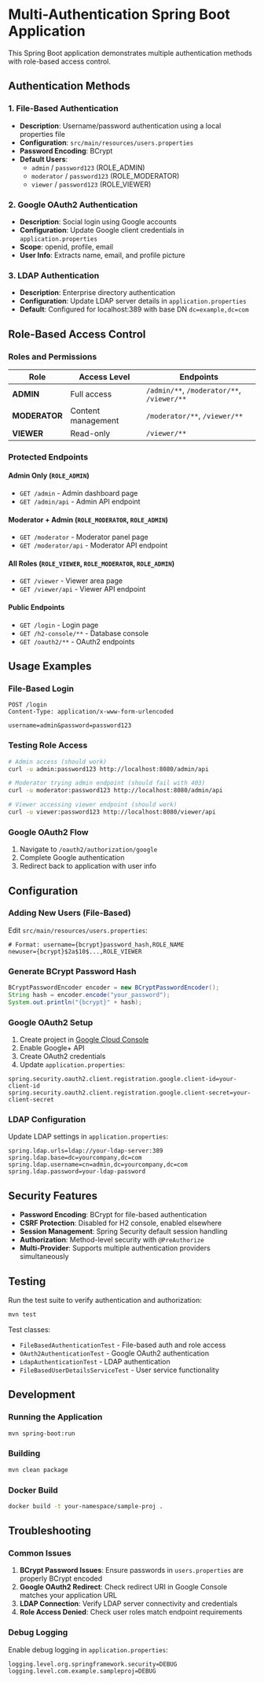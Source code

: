 # Multi-Authentication Spring Boot Application

This Spring Boot application demonstrates multiple authentication methods with role-based access control.

## Authentication Methods

### 1. File-Based Authentication
- **Description**: Username/password authentication using a local properties file
- **Configuration**: `src/main/resources/users.properties`
- **Password Encoding**: BCrypt
- **Default Users**:
  - `admin` / `password123` (ROLE_ADMIN)
  - `moderator` / `password123` (ROLE_MODERATOR)  
  - `viewer` / `password123` (ROLE_VIEWER)

### 2. Google OAuth2 Authentication
- **Description**: Social login using Google accounts
- **Configuration**: Update Google client credentials in `application.properties`
- **Scope**: openid, profile, email
- **User Info**: Extracts name, email, and profile picture

### 3. LDAP Authentication
- **Description**: Enterprise directory authentication
- **Configuration**: Update LDAP server details in `application.properties`
- **Default**: Configured for localhost:389 with base DN `dc=example,dc=com`

## Role-Based Access Control

### Roles and Permissions

| Role | Access Level | Endpoints |
|------|-------------|-----------|
| **ADMIN** | Full access | `/admin/**`, `/moderator/**`, `/viewer/**` |
| **MODERATOR** | Content management | `/moderator/**`, `/viewer/**` |
| **VIEWER** | Read-only | `/viewer/**` |

### Protected Endpoints

#### Admin Only (`ROLE_ADMIN`)
- `GET /admin` - Admin dashboard page
- `GET /admin/api` - Admin API endpoint

#### Moderator + Admin (`ROLE_MODERATOR`, `ROLE_ADMIN`)
- `GET /moderator` - Moderator panel page
- `GET /moderator/api` - Moderator API endpoint

#### All Roles (`ROLE_VIEWER`, `ROLE_MODERATOR`, `ROLE_ADMIN`)
- `GET /viewer` - Viewer area page
- `GET /viewer/api` - Viewer API endpoint

#### Public Endpoints
- `GET /login` - Login page
- `GET /h2-console/**` - Database console
- `GET /oauth2/**` - OAuth2 endpoints

## Usage Examples

### File-Based Login
```
POST /login
Content-Type: application/x-www-form-urlencoded

username=admin&password=password123
```

### Testing Role Access
```bash
# Admin access (should work)
curl -u admin:password123 http://localhost:8080/admin/api

# Moderator trying admin endpoint (should fail with 403)
curl -u moderator:password123 http://localhost:8080/admin/api

# Viewer accessing viewer endpoint (should work)
curl -u viewer:password123 http://localhost:8080/viewer/api
```

### Google OAuth2 Flow
1. Navigate to `/oauth2/authorization/google`
2. Complete Google authentication
3. Redirect back to application with user info

## Configuration

### Adding New Users (File-Based)
Edit `src/main/resources/users.properties`:
```properties
# Format: username={bcrypt}password_hash,ROLE_NAME
newuser={bcrypt}$2a$10$...,ROLE_VIEWER
```

### Generate BCrypt Password Hash
```java
BCryptPasswordEncoder encoder = new BCryptPasswordEncoder();
String hash = encoder.encode("your_password");
System.out.println("{bcrypt}" + hash);
```

### Google OAuth2 Setup
1. Create project in [Google Cloud Console](https://console.cloud.google.com/)
2. Enable Google+ API
3. Create OAuth2 credentials
4. Update `application.properties`:
```properties
spring.security.oauth2.client.registration.google.client-id=your-client-id
spring.security.oauth2.client.registration.google.client-secret=your-client-secret
```

### LDAP Configuration
Update LDAP settings in `application.properties`:
```properties
spring.ldap.urls=ldap://your-ldap-server:389
spring.ldap.base=dc=yourcompany,dc=com
spring.ldap.username=cn=admin,dc=yourcompany,dc=com
spring.ldap.password=your-ldap-password
```

## Security Features

- **Password Encoding**: BCrypt for file-based authentication
- **CSRF Protection**: Disabled for H2 console, enabled elsewhere
- **Session Management**: Spring Security default session handling
- **Authorization**: Method-level security with `@PreAuthorize`
- **Multi-Provider**: Supports multiple authentication providers simultaneously

## Testing

Run the test suite to verify authentication and authorization:
```bash
mvn test
```

Test classes:
- `FileBasedAuthenticationTest` - File-based auth and role access
- `OAuth2AuthenticationTest` - Google OAuth2 authentication
- `LdapAuthenticationTest` - LDAP authentication
- `FileBasedUserDetailsServiceTest` - User service functionality

## Development

### Running the Application
```bash
mvn spring-boot:run
```

### Building
```bash
mvn clean package
```

### Docker Build
```bash
docker build -t your-namespace/sample-proj .
```

## Troubleshooting

### Common Issues

1. **BCrypt Password Issues**: Ensure passwords in `users.properties` are properly BCrypt encoded
2. **Google OAuth2 Redirect**: Check redirect URI in Google Console matches your application URL
3. **LDAP Connection**: Verify LDAP server connectivity and credentials
4. **Role Access Denied**: Check user roles match endpoint requirements

### Debug Logging
Enable debug logging in `application.properties`:
```properties
logging.level.org.springframework.security=DEBUG
logging.level.com.example.sampleproj=DEBUG
```
